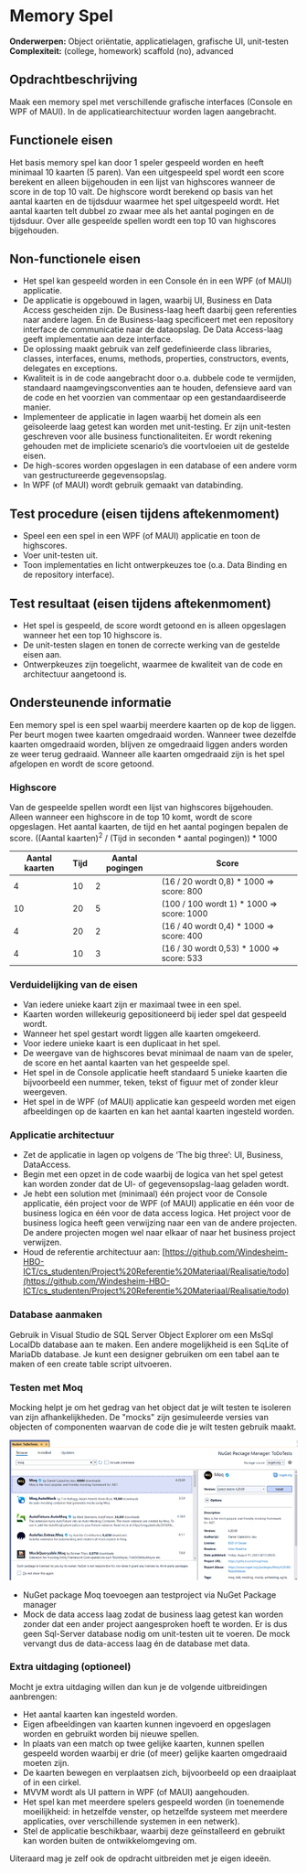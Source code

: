 # Memory Spel
**Onderwerpen:** Object oriëntatie, applicatielagen, grafische UI, unit-testen  
**Complexiteit:** (college, homework) scaffold (no), advanced

## Opdrachtbeschrijving
Maak een memory spel met verschillende grafische interfaces (Console en WPF of MAUI). In de applicatiearchitectuur worden lagen aangebracht.

## Functionele eisen
Het basis memory spel kan door 1 speler gespeeld worden en heeft minimaal 10 kaarten (5 paren). Van een uitgespeeld spel wordt een score berekent en alleen bijgehouden in een lijst van highscores wanneer de score in de top 10 valt.
De highscore wordt berekend op basis van het aantal kaarten en de tijdsduur waarmee het spel uitgespeeld wordt. Het aantal kaarten telt dubbel zo zwaar mee als het aantal pogingen en de tijdsduur. Over alle gespeelde spellen wordt een top 10 van highscores bijgehouden.

## Non-functionele eisen
-	Het spel kan gespeeld worden in een Console én in een WPF (of MAUI) applicatie.
-	De applicatie is opgebouwd in lagen, waarbij UI, Business en Data Access gescheiden zijn. De Business-laag heeft daarbij geen referenties naar andere lagen. En de Business-laag specificeert met een repository interface de communicatie naar de dataopslag. De Data Access-laag geeft implementatie aan deze interface.
-	De oplossing maakt gebruik van zelf gedefinieerde class libraries, classes, interfaces, enums, methods, properties, constructors, events, delegates en exceptions.
-	Kwaliteit is in de code aangebracht door o.a. dubbele code te vermijden, standaard naamgevingsconventies aan te houden, defensieve aard van de code en het voorzien van commentaar op een gestandaardiseerde manier.
-	Implementeer de applicatie in lagen waarbij het domein als een geïsoleerde laag getest kan worden met unit-testing. Er zijn unit-testen geschreven voor alle business functionaliteiten. Er wordt rekening gehouden met de impliciete scenario’s die voortvloeien uit de gestelde eisen.
-	De high-scores worden opgeslagen in een database of een andere vorm van gestructureerde gegevensopslag.
-	In WPF (of MAUI) wordt gebruik gemaakt van databinding.

## Test procedure (eisen tijdens aftekenmoment)
-	Speel een een spel in een WPF (of MAUI) applicatie en toon de highscores.
-	Voer unit-testen uit.
-	Toon implementaties en licht ontwerpkeuzes toe (o.a. Data Binding en de repository interface).

## Test resultaat (eisen tijdens aftekenmoment)
-	Het spel is gespeeld, de score wordt getoond en is alleen opgeslagen wanneer het een top 10 highscore is.
-	De unit-testen slagen en tonen de correcte werking van de gestelde eisen aan.
-	Ontwerpkeuzes zijn toegelicht, waarmee de kwaliteit van de code en architectuur aangetoond is.


## Ondersteunende informatie
Een memory spel is een spel waarbij meerdere kaarten op de kop de liggen. Per beurt mogen twee kaarten omgedraaid worden. Wanneer twee dezelfde kaarten omgedraaid worden, blijven ze omgedraaid liggen anders worden ze weer terug gedraaid. Wanneer alle kaarten omgedraaid zijn is het spel afgelopen en wordt de score getoond. 

### Highscore
Van de gespeelde spellen wordt een lijst van highscores bijgehouden. Alleen wanneer een highscore in de top 10 komt, wordt de score opgeslagen.
Het aantal kaarten, de tijd en het aantal pogingen bepalen de score. ((Aantal kaarten)<sup>2</sup> / (Tijd in seconden * aantal pogingen)) * 1000

|**Aantal kaarten**| **Tijd**| **Aantal pogingen**| **Score**|
|--|--|--|--|
|4|10|2|(16 / 20 wordt 0,8) * 1000 => score:  800|  
|10|20|5|(100 / 100 wordt 1) * 1000 => score: 1000|
|4|20|2|(16 / 40 wordt 0,4) * 1000 => score: 400|
|4|10|3|(16 / 30 wordt 0,53) * 1000 => score: 533|

### Verduidelijking van de eisen
-	Van iedere unieke kaart zijn er maximaal twee in een spel.
-	Kaarten worden willekeurig gepositioneerd bij ieder spel dat gespeeld wordt.
-	Wanneer het spel gestart wordt liggen alle kaarten omgekeerd.
-	Voor iedere unieke kaart is een duplicaat in het spel.
-	De weergave van de highscores bevat minimaal de naam van de speler, de score en het aantal kaarten van het gespeelde spel.
-	Het spel in de Console applicatie heeft standaard 5 unieke kaarten die bijvoorbeeld een nummer, teken, tekst of figuur met of zonder kleur weergeven.
-	Het spel in de WPF (of MAUI) applicatie kan gespeeld worden met eigen afbeeldingen op de kaarten en kan het aantal kaarten ingesteld worden.

### Applicatie architectuur
-	Zet de applicatie in lagen op volgens de ‘The big three’: UI, Business, DataAccess.
-	Begin met een opzet in de code waarbij de logica van het spel getest kan worden zonder dat de UI- of gegevensopslag-laag geladen wordt.
-	Je hebt een solution met (minimaal) één project voor de Console applicatie, één project voor de WPF (of MAUI) applicatie en één voor de business logica en één voor de data access logica. Het project voor de business logica heeft geen verwijzing naar een van de andere projecten. De andere projecten mogen wel naar elkaar of naar het business project verwijzen.
-	Houd de referentie architectuur aan: [https://github.com/Windesheim-HBO-ICT/cs_studenten/Project%20Referentie%20Materiaal/Realisatie/todo](https://github.com/Windesheim-HBO-ICT/cs_studenten/Project%20Referentie%20Materiaal/Realisatie/todo)

### Database aanmaken
Gebruik in Visual Studio de SQL Server Object Explorer om een MsSql LocalDb database aan te maken. Een andere mogelijkheid is een SqLite of MariaDb database. Je kunt een designer gebruiken om een tabel aan te maken of een create table script uitvoeren. 

### Testen met Moq
Mocking helpt je om het gedrag van het object dat je wilt testen te isoleren van zijn afhankelijkheden. De "mocks" zijn gesimuleerde versies van objecten of componenten waarvan de code die je wilt testen gebruik maakt. 

![img_5.png](img_5.png)

-	NuGet package Moq toevoegen aan testproject via NuGet Package manager
-	Mock de data access laag zodat de business laag getest kan worden zonder dat een ander project aangesproken hoeft te worden. Er is dus geen Sql-Server database nodig om unit-testen uit te voeren. De mock vervangt dus de data-access laag én de database met data.

### Extra uitdaging (optioneel)
Mocht je extra uitdaging willen dan kun je de volgende uitbreidingen aanbrengen:
-	Het aantal kaarten kan ingesteld worden.
-	Eigen afbeeldingen van kaarten kunnen ingevoerd en opgeslagen worden en gebruikt worden bij nieuwe spellen.
-	In plaats van een match op twee gelijke kaarten, kunnen spellen gespeeld worden waarbij er drie (of meer) gelijke kaarten omgedraaid moeten zijn.
-	De kaarten bewegen en verplaatsen zich, bijvoorbeeld op een draaiplaat of in een cirkel.
-	MVVM wordt als UI pattern in WPF (of MAUI) aangehouden.
-	Het spel kan met meerdere spelers gespeeld worden (in toenemende moeilijkheid: in hetzelfde venster, op hetzelfde systeem met meerdere applicaties, over verschillende systemen in een netwerk).
-	Stel de applicatie beschikbaar, waarbij deze geïnstalleerd en gebruikt kan worden buiten de ontwikkelomgeving om.

Uiteraard mag je zelf ook de opdracht uitbreiden met je eigen ideeën.



